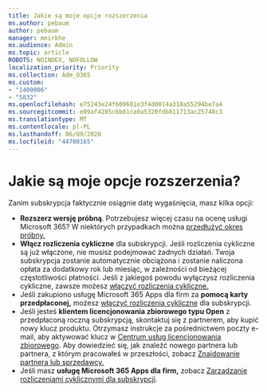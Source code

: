 ```yaml
---
title: Jakie są moje opcje rozszerzenia
ms.author: pebaum
author: pebaum
manager: mnirkhe
ms.audience: Admin
ms.topic: article
ROBOTS: NOINDEX, NOFOLLOW
localization_priority: Priority
ms.collection: Adm_O365
ms.custom:
- "1400006"
- "5832"
ms.openlocfilehash: e75243e24f609601e3f4d0014a318a55294be7a4
ms.sourcegitcommit: e09af4285c6b81ca0a5320fdb811713ac25748c3
ms.translationtype: MT
ms.contentlocale: pl-PL
ms.lasthandoff: 06/09/2020
ms.locfileid: "44708165"
---
```

# <a name="what-are-my-options-to-extend"></a>Jakie są moje opcje rozszerzenia?

Zanim subskrypcja faktycznie osiągnie datę wygaśnięcia, masz kilka opcji:

- **Rozszerz wersję próbną**.  Potrzebujesz więcej czasu na ocenę usługi Microsoft 365? W niektórych przypadkach można [przedłużyć okres próbny.](https://docs.microsoft.com/microsoft-365/commerce/extend-your-trial?view=o365-worldwide)  
- **Włącz rozliczenia cykliczne** dla subskrypcji. Jeśli rozliczenia cykliczne są już włączone, nie musisz podejmować żadnych działań. Twoja subskrypcja zostanie automatycznie obciążona i zostanie naliczona opłata za dodatkowy rok lub miesiąc, w zależności od bieżącej częstotliwości płatności. Jeśli z jakiegoś powodu wyłączysz rozliczenia cykliczne, zawsze możesz [włączyć rozliczenia cykliczne.](https://docs.microsoft.com/microsoft-365/commerce/subscriptions/renew-your-subscription?view=o365-worldwide)
- Jeśli zakupiono usługę Microsoft 365 Apps dla firm za **pomocą karty przedpłaconej,** możesz [włączyć rozliczenia cykliczne](https://docs.microsoft.com/microsoft-365/commerce/subscriptions/renew-your-subscription?view=o365-worldwide) dla subskrypcji.
- Jeśli jesteś **klientem licencjonowania zbiorowego typu Open** z przedpłaconą roczną subskrypcją, skontaktuj się z partnerem, aby kupić nowy klucz produktu. Otrzymasz instrukcje za pośrednictwem poczty e-mail, aby aktywować klucz w [Centrum usług licencjonowania zbiorowego](https://go.microsoft.com/fwlink/p/?LinkID=282016). Aby dowiedzieć się, jak znaleźć nowego partnera lub partnera, z którym pracowałeś w przeszłości, zobacz [Znajdowanie partnera lub sprzedawcy.](https://docs.microsoft.com/microsoft-365/admin/manage/find-your-partner-or-reseller?view=o365-worldwide)
- Jeśli masz **usługę Microsoft 365 Apps dla firm,** zobacz [Zarządzanie rozliczeniami cyklicznymi dla subskrypcji](https://docs.microsoft.com/microsoft-365/commerce/subscriptions/renew-your-subscription?view=o365-worldwide).
